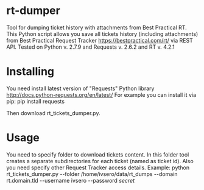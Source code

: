 # rt-dumper
Tool for dumping ticket history with attachments from Best Practical RT.
This Python script allows you save all tickets history (including attachments) from Best Practical Request Tracker https://bestpractical.com/rt/ via REST API.
Tested on Python v. 2.7.9 and Requests v. 2.6.2 and RT v. 4.2.1

# Installing
You need install latest version of "Requests" Python library http://docs.python-requests.org/en/latest/ For example you can install it via pip:
pip install requests

Then download rt_tickets_dumper.py.

# Usage
You need to specify folder to download tickets content. In this folder tool creates a separate subdirectories for each ticket (named as ticket id).
Also you need specify other Request Tracker access details.
Example:
python rt_tickets_dumper.py --folder /home/ivsero/data/rt_dumps --domain rt.domain.tld --username ivsero --password *secret*
